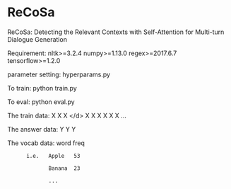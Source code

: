 # ReCoSa
ReCoSa: Detecting the Relevant Contexts with Self-Attention for Multi-turn Dialogue Generation

Requirement: 
nltk>=3.2.4
numpy>=1.13.0
regex>=2017.6.7
tensorflow>=1.2.0

parameter setting:
hyperparams.py

To train:
python train.py

To eval:
python eval.py

The train data: X X X \</d\> X X X </d> X X X </d> ...

The answer data: Y Y Y </d>

The vocab data:  word freq

          i.e.   Apple   53
         
                 Banana  23
                 
                 ...
